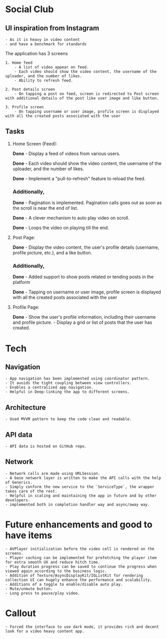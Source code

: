 # Social Club

## UI inspiration from Instagram
    - As it is heavy in video content
    - and have a benchmark for standards 

The application has 3 screens
    
    1. Home feed 
        - A list of video appear on feed.
        - Each video should show the video content, the username of the uploader, and the number of likes.
        - Ability to refresh feed.
        
    2. Post details screen
        - On tapping a post on feed, screen is redirected to Post screen with additional details of the post like user image and like button.
        
    3. Profile screen
        - On tapping username or user image, profile screen is displayed with all the created posts associated with the user

## Tasks

1. Home Screen (Feed):
   
    **Done** - Display a feed of videos from various users.
   
    **Done** - Each video should show the video content, the username of the uploader, and the number of likes.
   
    **Done** - Implement a "pull-to-refresh" feature to reload the feed.
    
    ### Additionally,
   
    **Done** - Pagination is implemented. Pagination calls goes out as soon as the scroll is near the end of list.
   
    **Done** - A clever mechanism to auto play video on scroll.
   
    **Done** - Loops the video on playing till the end.

3. Post Page:

   **Done** - Display the video content, the user's profile details (username, profile picture, etc.), and a like button.
    
    ### Additionally,
   
    **Done** - Added support to show posts related or tending posts in the platform
   
    **Done** - Tapping on username or user image, profile screen is displayed with all the created posts associated with the user

5. Profile Page:
   
    **Done** - Show the user's profile information, including their username and profile picture. - Display a grid or list of posts that the user has created.


# Tech
## Navigation
    - App navigation has been implemented using coordinator pattern.
    - It avoids the tight coupling between view controllers.
    - Enables a centralized app navigation.
    - Helpful in Deep-linking the app to different screens.

## Architecture
    - Used MVVM pattern to keep the code clean and readable.

## API data
    - API data is hosted on GitHub repo.

## Network
    - Network calls are made using URLSession.
    - A base network layer is written to make the API calls with the help of Generics.
    - Simply conform the new service to the `ServiceType`, the wrapper takes care of the rest.
    - Helpful in scaling and maintaining the app in future and by other developers.
    - implemented both in completion handler way and async/away way.

# Future enhancements and good to have items
    - AVPlayer initialization before the video cell is rendered on the screens. 
    - Player caching can be implemented for prefetching the player item for extra smooth UX and reduce hitch time.
    - Play duration progress can be saved to continue the progress when viewed again according to the business logic.
    - Addition of Texture/AsyncDisplayKit/IGListKit for rendering collection UI can hugely enhance the performance and scalability.
    - Additions of a toggle to enable/disable auto play.
    - Mute/unmute button.
    - Long press to pause/play video.
    

# Callout
    - Forced the interface to use dark mode, it provides rich and decent look for a video heavy content app.
